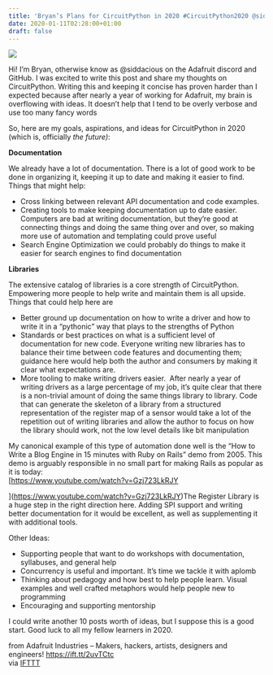 ```yaml
---
title: 'Bryan’s Plans for CircuitPython in 2020 #CircuitPython2020 @siddacious'
date: 2020-01-11T02:28:00+01:00
draft: false
---
```


![](https://cdn-blog.adafruit.com/uploads/2020/01/adafruit_blinka_2020_blog-1.jpg)

Hi! I’m Bryan, otherwise know as @siddacious on the Adafruit discord and GitHub. I was excited to write this post and share my thoughts on CircuitPython. Writing this and keeping it concise has proven harder than I expected because after nearly a year of working for Adafruit, my brain is overflowing with ideas. It doesn’t help that I tend to be overly verbose and use too many fancy words

So, here are my goals, aspirations, and ideas for CircuitPython in 2020 (which is, officially _the future)_:

**Documentation**

We already have a lot of documentation. There is a lot of good work to be done in organizing it, keeping it up to date and making it easier to find. Things that might help:

*   Cross linking between relevant API documentation and code examples. 
*   Creating tools to make keeping documentation up to date easier. Computers are bad at writing documentation, but they’re good at connecting things and doing the same thing over and over, so making more use of automation and templating could prove useful
*   Search Engine Optimization we could probably do things to make it easier for search engines to find documentation

**Libraries**

The extensive catalog of libraries is a core strength of CircuitPython. Empowering more people to help write and maintain them is all upside. Things that could help here are

*   Better ground up documentation on how to write a driver and how to write it in a “pythonic” way that plays to the strengths of Python
*   Standards or best practices on what is a sufficient level of documentation for new code. Everyone writing new libraries has to balance their time between code features and documenting them; guidance here would help both the author and consumers by making it clear what expectations are.
*   More tooling to make writing drivers easier.  After nearly a year of writing drivers as a large percentage of my job, it’s quite clear that there is a non-trivial amount of doing the same things library to library. Code that can generate the skeleton of a library from a structured representation of the register map of a sensor would take a lot of the repetition out of writing libraries and allow the author to focus on how the library should work, not the low level details like bit manipulation

My canonical example of this type of automation done well is the “How to Write a Blog Engine in 15 minutes with Ruby on Rails” demo from 2005. This demo is arguably responsible in no small part for making Rails as popular as it is today:  
[https://www.youtube.com/watch?v=Gzj723LkRJY  
  
](https://www.youtube.com/watch?v=Gzj723LkRJY)The Register Library is a huge step in the right direction here. Adding SPI support and writing better documentation for it would be excellent, as well as supplementing it with additional tools.

Other Ideas:

*   Supporting people that want to do workshops with documentation, syllabuses, and general help
*   Concurrency is useful and important. It’s time we tackle it with aplomb
*   Thinking about pedagogy and how best to help people learn. Visual examples and well crafted metaphors would help people new to programming
*   Encouraging and supporting mentorship

I could write another 10 posts worth of ideas, but I suppose this is a good start. Good luck to all my fellow learners in 2020.

  
  
from Adafruit Industries – Makers, hackers, artists, designers and engineers! https://ift.tt/2uvTCtc  
via [IFTTT](https://ifttt.com/?ref=da&site=blogger)